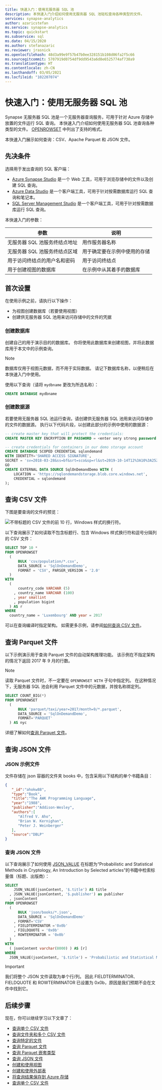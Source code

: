 ```yaml
---
title: 快速入门：使用无服务器 SQL 池
description: 本快速入门介绍如何使用无服务器 SQL 池轻松查询各种类型的文件。
services: synapse-analytics
author: azaricstefan
ms.service: synapse-analytics
ms.topic: quickstart
ms.subservice: sql
ms.date: 04/15/2020
ms.author: stefanazaric
ms.reviewer: jrasnick
ms.openlocfilehash: 48d3a99e9f57b47b0ee328151b108d06fa2f5c66
ms.sourcegitcommit: 5707919d0754df9dd9543a6d8e6525774af738a9
ms.translationtype: HT
ms.contentlocale: zh-CN
ms.lasthandoff: 03/05/2021
ms.locfileid: "102207074"
---
```

# <a name="quickstart-use-serverless-sql-pool"></a>快速入门：使用无服务器 SQL 池

Synapse 无服务器 SQL 池是一个无服务器查询服务，可用于针对 Azure 存储中放置的文件运行 SQL 查询。 本快速入门介绍如何使用无服务器 SQL 池查询各种类型的文件。 [OPENROWSET](sql/develop-openrowset.md) 中列出了支持的格式。

本快速入门展示如何查询：CSV、Apache Parquet 和 JSON 文件。

## <a name="prerequisites"></a>先决条件

选择用于发出查询的 SQL 客户端：

- [Azure Synapse Studio](./get-started-create-workspace.md) 是一个 Web 工具，可用于浏览存储中的文件以及创建 SQL 查询。
- [Azure Data Studio](sql/get-started-azure-data-studio.md) 是一个客户端工具，可用于针对按需数据库运行 SQL 查询和笔记本。
- [SQL Server Management Studio](sql/get-started-ssms.md) 是一个客户端工具，可用于针对按需数据库运行 SQL 查询。

本快速入门的参数：

| 参数                                 | 说明                                                   |
| ----------------------------------------- | ------------------------------------------------------------- |
| 无服务器 SQL 池服务终结点地址    | 用作服务器名称                                   |
| 无服务器 SQL 池服务终结点区域     | 用于确定要在示例中使用的存储 |
| 用于访问终结点的用户名和密码 | 用于访问终结点                               |
| 用于创建视图的数据库         | 在示例中从其着手的数据库       |

## <a name="first-time-setup"></a>首次设置

在使用示例之前，请执行以下操作：

- 为视图创建数据库（若要使用视图）
- 创建供无服务器 SQL 池用来访问存储中的文件的凭据

### <a name="create-database"></a>创建数据库

创建自己的用于演示目的的数据库。 你将使用此数据库来创建视图，并将此数据库用于本文中的示例查询。

> [!NOTE]
> 数据库仅用于视图元数据，而不用于实际数据。
>请记下数据库名称，以便稍后在本快速入门中使用。

使用以下查询（请将 `mydbname` 更改为所选名称）：

```sql
CREATE DATABASE mydbname
```

### <a name="create-data-source"></a>创建数据源

若要使用无服务器 SQL 池运行查询，请创建供无服务器 SQL 池用来访问存储中的文件的数据源。
执行以下代码片段，以创建此部分的示例中使用的数据源：

```sql
-- create master key that will protect the credentials:
CREATE MASTER KEY ENCRYPTION BY PASSWORD = <enter very strong password here>

-- create credentials for containers in our demo storage account
CREATE DATABASE SCOPED CREDENTIAL sqlondemand
WITH IDENTITY='SHARED ACCESS SIGNATURE',  
SECRET = 'sv=2018-03-28&ss=bf&srt=sco&sp=rl&st=2019-10-14T12%3A10%3A25Z&se=2061-12-31T12%3A10%3A00Z&sig=KlSU2ullCscyTS0An0nozEpo4tO5JAgGBvw%2FJX2lguw%3D'
GO
CREATE EXTERNAL DATA SOURCE SqlOnDemandDemo WITH (
    LOCATION = 'https://sqlondemandstorage.blob.core.windows.net',
    CREDENTIAL = sqlondemand
);
```

## <a name="query-csv-files"></a>查询 CSV 文件

下图是要查询的文件的预览：

![不带标题的 CSV 文件的前 10 行，Windows 样式的换行符。](./sql/media/query-single-csv-file/population.png)

以下查询展示了如何读取不包含标题行、包含 Windows 样式换行符和逗号分隔列的 CSV 文件：

```sql
SELECT TOP 10 *
FROM OPENROWSET
  (
      BULK 'csv/population/*.csv',
      DATA_SOURCE = 'SqlOnDemandDemo',
      FORMAT = 'CSV', PARSER_VERSION = '2.0'
  )
WITH
  (
      country_code VARCHAR (5)
    , country_name VARCHAR (100)
    , year smallint
    , population bigint
  ) AS r
WHERE
  country_name = 'Luxembourg' AND year = 2017
```

可以在查询编译时指定架构。
如需更多示例，请参阅[如何查询 CSV 文件](sql/query-single-csv-file.md)。

## <a name="query-parquet-files"></a>查询 Parquet 文件

以下示例演示用于查询 Parquet 文件的自动架构推理功能。 该示例在不指定架构的情况下返回 2017 年 9 月的行数。

> [!NOTE]
> 读取 Parquet 文件时，不一定要在 `OPENROWSET WITH` 子句中指定列。 在这种情况下，无服务器 SQL 池会利用 Parquet 文件中的元数据，并按名称绑定列。

```sql
SELECT COUNT_BIG(*)
FROM OPENROWSET
  (
      BULK 'parquet/taxi/year=2017/month=9/*.parquet',
      DATA_SOURCE = 'SqlOnDemandDemo',
      FORMAT='PARQUET'
  ) AS nyc
```

详细了解如何[查询 Parquet 文件](sql/query-parquet-files.md)。

## <a name="query-json-files"></a>查询 JSON 文件

### <a name="json-sample-file"></a>JSON 示例文件

文件存储在 json 容器的文件夹 books 中，包含采用以下结构的单个书籍条目： 

```json
{  
   "_id":"ahokw88",
   "type":"Book",
   "title":"The AWK Programming Language",
   "year":"1988",
   "publisher":"Addison-Wesley",
   "authors":[  
      "Alfred V. Aho",
      "Brian W. Kernighan",
      "Peter J. Weinberger"
   ],
   "source":"DBLP"
}
```

### <a name="query-json-files"></a>查询 JSON 文件

以下查询展示了如何使用 [JSON_VALUE](/sql/t-sql/functions/json-value-transact-sql?toc=/azure/synapse-analytics/toc.json&bc=/azure/synapse-analytics/breadcrumb/toc.json&view=azure-sqldw-latest&preserve-view=true) 在标题为“Probabilistic and Statistical Methods in Cryptology, An Introduction by Selected articles”的书籍中检索标量值（标题、出版商）：

```sql
SELECT
    JSON_VALUE(jsonContent, '$.title') AS title
  , JSON_VALUE(jsonContent, '$.publisher') as publisher
  , jsonContent
FROM OPENROWSET
  (
      BULK 'json/books/*.json',
      DATA_SOURCE = 'SqlOnDemandDemo'
    , FORMAT='CSV'
    , FIELDTERMINATOR ='0x0b'
    , FIELDQUOTE = '0x0b'
    , ROWTERMINATOR = '0x0b'
  )
WITH
  ( jsonContent varchar(8000) ) AS [r]
WHERE
  JSON_VALUE(jsonContent, '$.title') = 'Probabilistic and Statistical Methods in Cryptology, An Introduction by Selected Topics'
```

> [!IMPORTANT]
> 我们将整个 JSON 文件读取为单个行/列。 因此 FIELDTERMINATOR、FIELDQUOTE 和 ROWTERMINATOR 已设置为 0x0b，原因是我们预期不会在文件中找到它。

## <a name="next-steps"></a>后续步骤

现在，你可以继续学习以下文章了：

- [查询单个 CSV 文件](sql/query-single-csv-file.md)
- [查询文件夹和多个 CSV 文件](sql/query-folders-multiple-csv-files.md)
- [查询特定的文件](sql/query-specific-files.md)
- [查询 Parquet 文件](sql/query-parquet-files.md)
- [查询 Parquet 嵌套类型](sql/query-parquet-nested-types.md)
- [查询 JSON 文件](sql/query-json-files.md)
- [创建和使用视图](sql/create-use-views.md)
- [创建和使用外部表](sql/create-use-external-tables.md)
- [将查询结果保存到 Azure 存储](sql/create-external-table-as-select.md)
- [查询单个 CSV 文件](sql/query-single-csv-file.md)